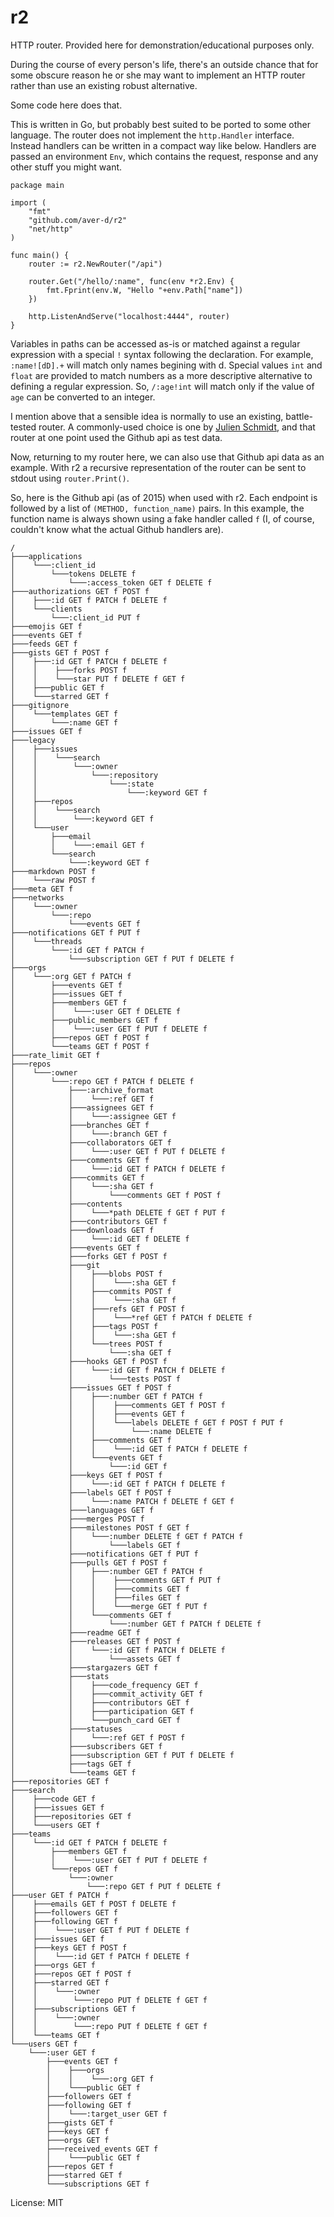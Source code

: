 # r2

HTTP router. Provided here for demonstration/educational purposes only.

During the course of every person's life, there's an outside chance that for some obscure reason he or she may want to implement an HTTP router rather than use an existing robust alternative.

Some code here does that.

This is written in Go, but probably best suited to be ported to some other language.
The router does not implement the `http.Handler` interface.
Instead handlers can be written in a compact way like below.
Handlers are passed an environment `Env`, which contains the request, response and any other stuff you might want.

    package main

    import (
        "fmt"
        "github.com/aver-d/r2"
        "net/http"
    )

    func main() {
        router := r2.NewRouter("/api")

        router.Get("/hello/:name", func(env *r2.Env) {
            fmt.Fprint(env.W, "Hello "+env.Path["name"])
        })

        http.ListenAndServe("localhost:4444", router)
    }

Variables in paths can be accessed as-is or matched against a regular expression with a special `!` syntax following the declaration.
For example, `:name![dD].+` will match only names begining with d.
Special values `int` and `float` are provided to match numbers as a more descriptive alternative to defining a regular expression.
So, `/:age!int` will match only if the value of `age` can be converted to an integer.

I mention above that a sensible idea is normally to use an existing, battle-tested router.
A commonly-used choice is one by [Julien Schmidt], and
that router at one point used the Github api as test data.

Now, returning to my router here, we can also use that Github api data as an example.
With r2 a recursive representation of the router can be sent to stdout using `router.Print()`.

So, here is the Github api (as of 2015) when used with r2.
Each endpoint is followed by a list of `(METHOD, function_name)` pairs.
In this example, the function name is always shown using a fake handler called `f`
(I, of course, couldn't know what the actual Github handlers are).


    /
    ├───applications
    │    └───:client_id
    │        └───tokens DELETE f
    │            └───:access_token GET f DELETE f
    ├───authorizations GET f POST f
    │    ├───:id GET f PATCH f DELETE f
    │    └───clients
    │        └───:client_id PUT f
    ├───emojis GET f
    ├───events GET f
    ├───feeds GET f
    ├───gists GET f POST f
    │    ├───:id GET f PATCH f DELETE f
    │    │    ├───forks POST f
    │    │    └───star PUT f DELETE f GET f
    │    ├───public GET f
    │    └───starred GET f
    ├───gitignore
    │    └───templates GET f
    │        └───:name GET f
    ├───issues GET f
    ├───legacy
    │    ├───issues
    │    │    └───search
    │    │        └───:owner
    │    │            └───:repository
    │    │                └───:state
    │    │                    └───:keyword GET f
    │    ├───repos
    │    │    └───search
    │    │        └───:keyword GET f
    │    └───user
    │        ├───email
    │        │    └───:email GET f
    │        └───search
    │            └───:keyword GET f
    ├───markdown POST f
    │    └───raw POST f
    ├───meta GET f
    ├───networks
    │    └───:owner
    │        └───:repo
    │            └───events GET f
    ├───notifications GET f PUT f
    │    └───threads
    │        └───:id GET f PATCH f
    │            └───subscription GET f PUT f DELETE f
    ├───orgs
    │    └───:org GET f PATCH f
    │        ├───events GET f
    │        ├───issues GET f
    │        ├───members GET f
    │        │    └───:user GET f DELETE f
    │        ├───public_members GET f
    │        │    └───:user GET f PUT f DELETE f
    │        ├───repos GET f POST f
    │        └───teams GET f POST f
    ├───rate_limit GET f
    ├───repos
    │    └───:owner
    │        └───:repo GET f PATCH f DELETE f
    │            ├───:archive_format
    │            │    └───:ref GET f
    │            ├───assignees GET f
    │            │    └───:assignee GET f
    │            ├───branches GET f
    │            │    └───:branch GET f
    │            ├───collaborators GET f
    │            │    └───:user GET f PUT f DELETE f
    │            ├───comments GET f
    │            │    └───:id GET f PATCH f DELETE f
    │            ├───commits GET f
    │            │    └───:sha GET f
    │            │        └───comments GET f POST f
    │            ├───contents
    │            │    └───*path DELETE f GET f PUT f
    │            ├───contributors GET f
    │            ├───downloads GET f
    │            │    └───:id GET f DELETE f
    │            ├───events GET f
    │            ├───forks GET f POST f
    │            ├───git
    │            │    ├───blobs POST f
    │            │    │    └───:sha GET f
    │            │    ├───commits POST f
    │            │    │    └───:sha GET f
    │            │    ├───refs GET f POST f
    │            │    │    └───*ref GET f PATCH f DELETE f
    │            │    ├───tags POST f
    │            │    │    └───:sha GET f
    │            │    └───trees POST f
    │            │        └───:sha GET f
    │            ├───hooks GET f POST f
    │            │    └───:id GET f PATCH f DELETE f
    │            │        └───tests POST f
    │            ├───issues GET f POST f
    │            │    ├───:number GET f PATCH f
    │            │    │    ├───comments GET f POST f
    │            │    │    ├───events GET f
    │            │    │    └───labels DELETE f GET f POST f PUT f
    │            │    │        └───:name DELETE f
    │            │    ├───comments GET f
    │            │    │    └───:id GET f PATCH f DELETE f
    │            │    └───events GET f
    │            │        └───:id GET f
    │            ├───keys GET f POST f
    │            │    └───:id GET f PATCH f DELETE f
    │            ├───labels GET f POST f
    │            │    └───:name PATCH f DELETE f GET f
    │            ├───languages GET f
    │            ├───merges POST f
    │            ├───milestones POST f GET f
    │            │    └───:number DELETE f GET f PATCH f
    │            │        └───labels GET f
    │            ├───notifications GET f PUT f
    │            ├───pulls GET f POST f
    │            │    ├───:number GET f PATCH f
    │            │    │    ├───comments GET f PUT f
    │            │    │    ├───commits GET f
    │            │    │    ├───files GET f
    │            │    │    └───merge GET f PUT f
    │            │    └───comments GET f
    │            │        └───:number GET f PATCH f DELETE f
    │            ├───readme GET f
    │            ├───releases GET f POST f
    │            │    └───:id GET f PATCH f DELETE f
    │            │        └───assets GET f
    │            ├───stargazers GET f
    │            ├───stats
    │            │    ├───code_frequency GET f
    │            │    ├───commit_activity GET f
    │            │    ├───contributors GET f
    │            │    ├───participation GET f
    │            │    └───punch_card GET f
    │            ├───statuses
    │            │    └───:ref GET f POST f
    │            ├───subscribers GET f
    │            ├───subscription GET f PUT f DELETE f
    │            ├───tags GET f
    │            └───teams GET f
    ├───repositories GET f
    ├───search
    │    ├───code GET f
    │    ├───issues GET f
    │    ├───repositories GET f
    │    └───users GET f
    ├───teams
    │    └───:id GET f PATCH f DELETE f
    │        ├───members GET f
    │        │    └───:user GET f PUT f DELETE f
    │        └───repos GET f
    │            └───:owner
    │                └───:repo GET f PUT f DELETE f
    ├───user GET f PATCH f
    │    ├───emails GET f POST f DELETE f
    │    ├───followers GET f
    │    ├───following GET f
    │    │    └───:user GET f PUT f DELETE f
    │    ├───issues GET f
    │    ├───keys GET f POST f
    │    │    └───:id GET f PATCH f DELETE f
    │    ├───orgs GET f
    │    ├───repos GET f POST f
    │    ├───starred GET f
    │    │    └───:owner
    │    │        └───:repo PUT f DELETE f GET f
    │    ├───subscriptions GET f
    │    │    └───:owner
    │    │        └───:repo PUT f DELETE f GET f
    │    └───teams GET f
    └───users GET f
        └───:user GET f
            ├───events GET f
            │    ├───orgs
            │    │    └───:org GET f
            │    └───public GET f
            ├───followers GET f
            ├───following GET f
            │    └───:target_user GET f
            ├───gists GET f
            ├───keys GET f
            ├───orgs GET f
            ├───received_events GET f
            │    └───public GET f
            ├───repos GET f
            ├───starred GET f
            └───subscriptions GET f

License: MIT

[Julien Schmidt]: https://github.com/julienschmidt/httprouter

